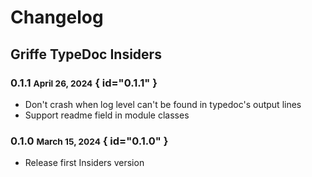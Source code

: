 # Changelog

## Griffe TypeDoc Insiders

### 0.1.1 <small>April 26, 2024</small> { id="0.1.1" }

- Don't crash when log level can't be found in typedoc's output lines
- Support readme field in module classes

### 0.1.0 <small>March 15, 2024</small> { id="0.1.0" }

- Release first Insiders version
